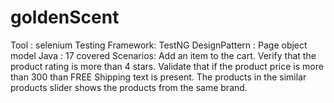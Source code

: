 # goldenScent
Tool : selenium
Testing Framework: TestNG
DesignPattern : Page object model
Java : 17
covered Scenarios:
Add an item to the cart.
Verify that the product rating is more than 4 stars.
Validate that if the product price is more than 300 than FREE Shipping text is present.
The products in the similar products slider shows the products from the same brand.
